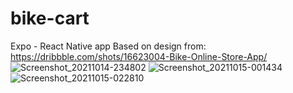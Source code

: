 # bike-cart
Expo - React Native app 
Based on design from: https://dribbble.com/shots/16623004-Bike-Online-Store-App/
![Screenshot_20211014-234802](https://user-images.githubusercontent.com/33718928/137493093-ee04889c-4992-467f-b0de-e027a67b5e50.png)
![Screenshot_20211015-001434](https://user-images.githubusercontent.com/33718928/137493121-9612246d-fdf1-4484-9ee2-115ef29ab0bb.png)
![Screenshot_20211015-022810](https://user-images.githubusercontent.com/33718928/137493151-d62113fe-8633-4086-a304-4144f5111fb0.png)
